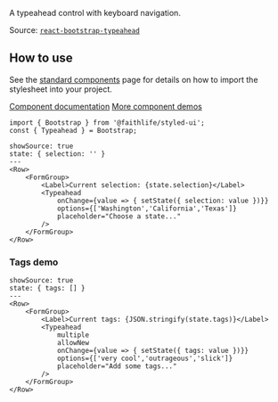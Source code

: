 A typeahead control with keyboard navigation.

Source: [`react-bootstrap-typeahead`](https://github.com/Faithlife/react-bootstrap-typeahead)

## How to use
See the [standard components](/bootstrap/components) page for details on how to import the stylesheet into your project.

[Component documentation](https://github.com/Faithlife/react-bootstrap-typeahead/blob/master/docs/Usage.md)
[More component demos](http://ericgio.github.io/react-bootstrap-typeahead/)

```
import { Bootstrap } from '@faithlife/styled-ui';
const { Typeahead } = Bootstrap;
```

```react
showSource: true
state: { selection: '' }
---
<Row>
	<FormGroup>
		<Label>Current selection: {state.selection}</Label>
		<Typeahead
			onChange={value => { setState({ selection: value })}}
			options={['Washington','California','Texas']}
			placeholder="Choose a state..."
		/>
	</FormGroup>
</Row>
```

### Tags demo
```react
showSource: true
state: { tags: [] }
---
<Row>
	<FormGroup>
		<Label>Current tags: {JSON.stringify(state.tags)}</Label>
		<Typeahead
			multiple
			allowNew
			onChange={value => { setState({ tags: value })}}
			options={['very cool','outrageous','slick']}
			placeholder="Add some tags..."
		/>
	</FormGroup>
</Row>
```
